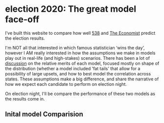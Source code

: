 # election 2020: The great model face-off

I’ve built this website to compare how well [538](https://projects.fivethirtyeight.com/2020-election-forecast) and [The Economist](https://projects.economist.com/us-2020-forecast/president) predict the election results. 

I'm NOT all that interested in which famous statistician ‘wins the day’, however I AM really interested in how the assumptions we make in models play out in real-life (and high-stakes) scenarios. There has been a lot of [discussion](https://statmodeling.stat.columbia.edu/2020/10/24/reverse-engineering-the-problematic-tail-behavior-of-the-fivethirtyeight-presidential-election-forecast/) on the relative merits of each model, focused mostly on shape of the distribution (whether a model included 'fat tails' that allow for a possibility of large upsets, and how to best model the correlation across states. These assumptions make a big difference, and share the narrative of how we expect each candidate to perform on election night.

On election night, I'll be compare the performance of these two models as the results come in.


Inital model Comparision
------------

